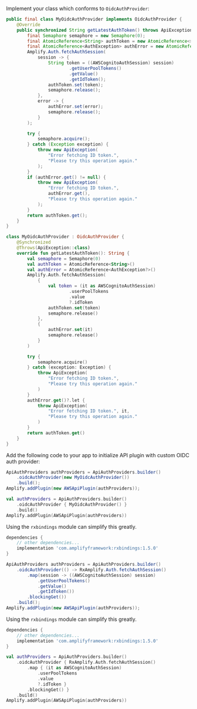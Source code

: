 Implement your class which conforms to `OidcAuthProvider`:

<amplify-block-switcher>
<amplify-block name="Java">

```java
public final class MyOidcAuthProvider implements OidcAuthProvider {
    @Override
    public synchronized String getLatestAuthToken() throws ApiException {
        final Semaphore semaphore = new Semaphore(0);
        final AtomicReference<String> authToken = new AtomicReference<>();
        final AtomicReference<AuthException> authError = new AtomicReference<>();
        Amplify.Auth.fetchAuthSession(
            session -> {
                String token = ((AWSCognitoAuthSession) session)
                        .getUserPoolTokens()
                        .getValue()
                        .getIdToken();
                authToken.set(token);
                semaphore.release();
            },
            error -> {
                authError.set(error);
                semaphore.release();
            }
        );

        try {
            semaphore.acquire();
        } catch (Exception exception) {
            throw new ApiException(
                "Error fetching ID token.",
                "Please try this operation again."
            );
        }
        if (authError.get() != null) {
            throw new ApiException(
                "Error fetching ID token.",
                authError.get(),
                "Please try this operation again."
            );
        }
        return authToken.get();
    }
}
```

</amplify-block>
<amplify-block name="Kotlin">

```kotlin
class MyOidcAuthProvider : OidcAuthProvider {
    @Synchronized
    @Throws(ApiException::class)
    override fun getLatestAuthToken(): String {
        val semaphore = Semaphore(0)
        val authToken = AtomicReference<String>()
        val authError = AtomicReference<AuthException?>()
        Amplify.Auth.fetchAuthSession(
            {
                val token = (it as AWSCognitoAuthSession)
                        .userPoolTokens
                        .value
                        ?.idToken
                authToken.set(token)
                semaphore.release()
            },
            {
                authError.set(it)
                semaphore.release()
            }
        )

        try {
            semaphore.acquire()
        } catch (exception: Exception) {
            throw ApiException(
                "Error fetching ID token.",
                "Please try this operation again."
            )
        }
        authError.get()?.let {
            throw ApiException(
                "Error fetching ID token.", it,
                "Please try this operation again."
            )
        }
        return authToken.get()
    }
}
```

</amplify-block>
</amplify-block-switcher>

Add the following code to your app to initialize API plugin with custom OIDC auth provider:

<amplify-block-switcher>
<amplify-block name="Java">

```java
ApiAuthProviders authProviders = ApiAuthProviders.builder()
    .oidcAuthProvider(new MyOidcAuthProvider())
    .build();
Amplify.addPlugin(new AWSApiPlugin(authProviders));
```

</amplify-block>
<amplify-block name="Kotlin">

```kotlin
val authProviders = ApiAuthProviders.builder()
    .oidcAuthProvider { MyOidcAuthProvider() }
    .build()
Amplify.addPlugin(AWSApiPlugin(authProviders))
```

</amplify-block>
<amplify-block name="RxJava">

Using the `rxbindings` module can simplify this greatly.

```groovy
dependencies {
    // other dependencies...
    implementation 'com.amplifyframework:rxbindings:1.5.0'
}
```

```java
ApiAuthProviders authProviders = ApiAuthProviders.builder()
    .oidcAuthProvider(() -> RxAmplify.Auth.fetchAuthSession()
        .map(session -> ((AWSCognitoAuthSession) session)
            .getUserPoolTokens()
            .getValue()
            .getIdToken())
        .blockingGet())
    .build();
Amplify.addPlugin(new AWSApiPlugin(authProviders));
```

</amplify-block>
<amplify-block name="RxKotlin">

Using the `rxbindings` module can simplify this greatly.

```groovy
dependencies {
    // other dependencies...
    implementation 'com.amplifyframework:rxbindings:1.5.0'
}
```

```kotlin
val authProviders = ApiAuthProviders.builder()
    .oidcAuthProvider { RxAmplify.Auth.fetchAuthSession()
        .map { (it as AWSCognitoAuthSession)
            .userPoolTokens
            .value
            ?.idToken }
        .blockingGet() }
    .build()
Amplify.addPlugin(AWSApiPlugin(authProviders))
```

</amplify-block>
</amplify-block-switcher>
